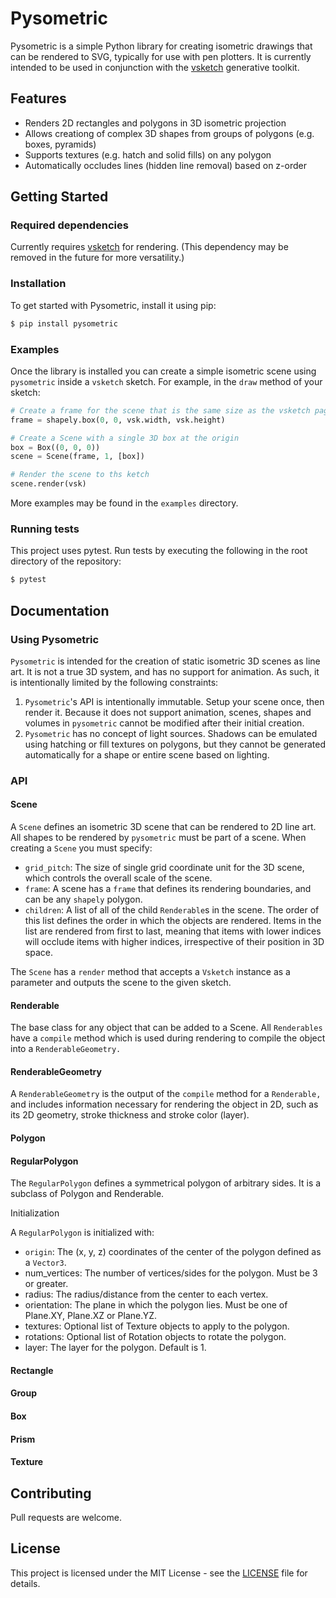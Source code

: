 # Pysometric

Pysometric is a simple Python library for creating isometric drawings that can be rendered to SVG, typically for use with pen plotters. It is currently intended to be used in conjunction with the [vsketch](https://github.com/abey79/vsketch/) generative toolkit.

## Features

* Renders 2D rectangles and polygons in 3D isometric projection
* Allows creationg of complex 3D shapes from groups of polygons (e.g. boxes, pyramids)
* Supports textures (e.g. hatch and solid fills) on any polygon
* Automatically occludes lines (hidden line removal) based on z-order

## Getting Started

### Required dependencies

Currently requires [vsketch](https://github.com/abey79/vsketch) for rendering. (This dependency may be removed in the future for more versatility.)

### Installation

To get started with Pysometric, install it using pip:

```bash
$ pip install pysometric
```

### Examples

Once the library is installed you can create a simple isometric scene using `pysometric` inside a `vsketch` sketch. For example, in the `draw` method of your sketch:

```python
# Create a frame for the scene that is the same size as the vsketch page
frame = shapely.box(0, 0, vsk.width, vsk.height)

# Create a Scene with a single 3D box at the origin 
box = Box((0, 0, 0))
scene = Scene(frame, 1, [box])

# Render the scene to ths ketch
scene.render(vsk)
```

More examples may be found in the `examples` directory.

### Running tests

This project uses pytest. Run tests by executing the following in the root directory of the repository:

```bash
$ pytest
```

## Documentation

### Using Pysometric

`Pysometric` is intended for the creation of static isometric 3D scenes as line art. It is not a true 3D system, and has no support for animation. As such, it is intentionally limited by the following constraints:

1. `Pysometric`'s API is intentionally immutable. Setup your scene once, then render it. Because it does not support animation, scenes, shapes and volumes in `pysometric` cannot be modified after their initial creation.
2. `Pysometric` has no concept of light sources. Shadows can be emulated using hatching or fill textures on polygons, but they cannot be generated automatically for a shape or entire scene based on lighting.

### API

#### Scene

A `Scene` defines an isometric 3D scene that can be rendered to 2D line art. All shapes to be rendered by `pysometric` must be part of a scene. When creating a `Scene` you must specify:

* `grid_pitch`: The size of single grid coordinate unit for the 3D scene, which controls the overall scale of the scene.
* `frame`: A scene has a `frame` that defines its rendering boundaries, and can be any `shapely` polygon.
* `children`: A list of all of the child `Renderable`s in the scene. The order of this list defines the order in which the objects are rendered. Items in the list are rendered from first to last, meaning that items with lower indices will occlude items with higher indices, irrespective of their position in 3D space.

The `Scene` has a `render` method that accepts a `Vsketch` instance as a parameter and outputs the scene to the given sketch.

#### Renderable

The base class for any object that can be added to a Scene. All `Renderables` have a `compile` method which is used during rendering to compile the object into a `RenderableGeometry.`

#### RenderableGeometry

A `RenderableGeometry` is the output of the `compile` method for a `Renderable,` and includes information necessary for rendering the object in 2D, such as its 2D geometry, stroke thickness and stroke color (layer).

#### Polygon

#### RegularPolygon

The `RegularPolygon` defines a symmetrical polygon of arbitrary sides. It is a subclass of Polygon and Renderable.

Initialization

A `RegularPolygon` is initialized with:

* `origin`: The (x, y, z) coordinates of the center of the polygon defined as a `Vector3`.
* num_vertices: The number of vertices/sides for the polygon. Must be 3 or greater.
* radius: The radius/distance from the center to each vertex.
* orientation: The plane in which the polygon lies. Must be one of Plane.XY, Plane.XZ or Plane.YZ.
* textures: Optional list of Texture objects to apply to the polygon.
* rotations: Optional list of Rotation objects to rotate the polygon.
* layer: The layer for the polygon. Default is 1.

#### Rectangle

#### Group

#### Box

#### Prism

#### Texture

## Contributing

Pull requests are welcome.

## License

This project is licensed under the MIT License - see the [LICENSE](LICENSE) file for details.